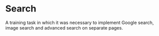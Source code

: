 # Search
A training task in which it was necessary to implement Google search, image search and advanced search on separate pages.
